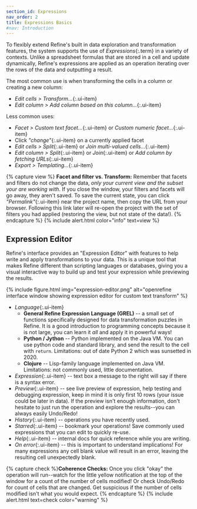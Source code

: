 ```yaml
---
section_id: Expressions
nav_order: 2
title: Expressions Basics
#nav: Introduction
---
```


To flexibly extend Refine's built in data exploration and transformation features, the system supports the use of *Expressions*{:.term} in a variety of contexts.
Unlike a spreadsheet formulas that are stored in a cell and update dynamically, Refine's expressions are applied as an operation iterating over the rows of the data and outputting a result.

The most common use is when transforming the cells in a column or creating a new column:

- *Edit cells > Transform...*{:.ui-item}
- *Edit column > Add column based on this column...*{:.ui-item}

Less common uses:

- *Facet > Custom text facet...*{:.ui-item} or *Custom numeric facet...*{:.ui-item} 
- Click *"change"*{:.ui-item} on a currently applied facet
- *Edit cells > Split*{:.ui-item} or *Join multi-valued cells...*{:.ui-item}
- *Edit column > Split*{:.ui-item} or *Join*{:.ui-item} or *Add column by fetching URLs*{:.ui-item}
- *Export > Templating...*{:.ui-item}

{% capture view %}
**Facet and filter vs. Transform:**
Remember that facets and filters do not change the data, *only your current view and the subset your are working with*.
If you close the window, your filters and facets will go away, they aren't saved.
To save the current state, you can click *"Permalink"*{:.ui-item} near the project name, then copy the URL from your browser.
Following this link later will re-open the project with the set of filters you had applied (restoring the view, but not state of the data!).
{% endcapture %}
{% include alert.html color="info" text=view %}

## Expression Editor

Refine's interface provides an "Expression Editor" with features to help write and apply transformations to your data.
This is a unique tool that makes Refine different than scripting languages or databases, giving you a visual interactive way to build up and test your expression while previewing the results.

{% include figure.html img="expression-editor.png" alt="openrefine interface window showing expression editor for custom text transform" %}

- *Language*{:.ui-item}
    - **General Refine Expression Language (GREL)** -- a small set of functions specifically designed for data transformation puzzles in Refine. It is a good introduction to programming concepts because it is not large, you can learn it *all* and apply it in powerful ways!
    - **Python / Jython** -- Python implemented on the Java VM. You can use python code and standard library, and send the result to the cell with `return`. Limitations: out of date Python 2 which was sunsetted in 2020.
    - **Clojure** -- Lisp-family language implemented on Java VM. Limitations: not commonly used, little documentation. 
- *Expression*{:.ui-item} -- text box a message to the right will say if there is a syntax error.
- *Preview*{:.ui-item} -- see live preview of expression, help testing and debugging expression, keep in mind it is only first 10 rows (your issue could be later in data). If the preview isn't enough information, don't hesitate to just run the operation and explore the results--you can always easily Undo/Redo!
- *History*{:.ui-item} -- operations you have recently used.
- *Starred*{:.ui-item} -- bookmark your operations! Save commonly used expressions that you can edit to quickly re-use.
- *Help*{:.ui-item} -- internal docs for quick reference while you are writing.
- *On error*{:.ui-item} -- this is important to understand implications! For many expressions any cell blank value will result in an error, leaving the resulting cell unexpectedly blank. 

{% capture check %}**Coherence Checks:** Once you click "okay" the operation will run--watch for the little yellow notification at the top of the window for a count of the number of cells modified! Or check Undo/Redo for count of cells that are changed. Get suspicious if the number of cells modified isn't what you would expect.
{% endcapture %}
{% include alert.html text=check color="warning" %}
